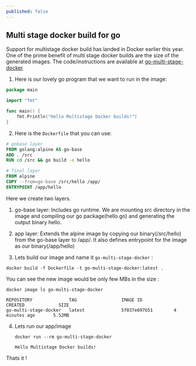 ```yaml
---
published: false
---
```

## Multi stage docker build for go
Support for multistage docker build has landed in Docker earlier this year. One of the prime benefit of multi stage docker builds are the size of the generated images. The code/instructions are available at [go-multi-stage-docker](https://github.com/dharmeshkakadia/go-multi-stage-docker)

1. Here is our lovely go program that we want to run in the image:

  ```go
  package main

  import "fmt"

  func main() {
      fmt.Println("Hello Multistage Docker builds!")
  }

  ```

2. Here is the `Dockerfile` that you can use:

  ```Dockerfile
  # gobase layer
  FROM golang:alpine AS go-base
  ADD . /src
  RUN cd /src && go build -o hello

  # final layer
  FROM alpine
  COPY --from=go-base /src/hello /app/
  ENTRYPOINT /app/hello
  ```

  Here we create two layers.
  1. go-base layer: Includes go runtime. We are mounting src directory in the image and compiling our go package(hello.go) and generating the output binary hello.
  2. app layer: Extends the alpine image by copying our binary(/src/hello) from the go-base layer to /app/. It also defines entrypoint for the image as our binary(/app/hello)

3. Lets build our image and name it `go-multi-stage-docker` :

  ```
  docker build -f Dockerfile -t go-multi-stage-docker:latest .
  ```
  
  You can see the new image would be only few MBs in the size :

  ```
  docker image ls go-multi-stage-docker
  
  REPOSITORY              TAG                 IMAGE ID            CREATED             SIZE
  go-multi-stage-docker   latest              5f037e697b51        4 minutes ago       5.52MB
  ```

4. Lets run our app/image
	
    ```
    docker run --rm go-multi-stage-docker
    
    Hello Multistage Docker builds!
    ```
    
Thats it !    